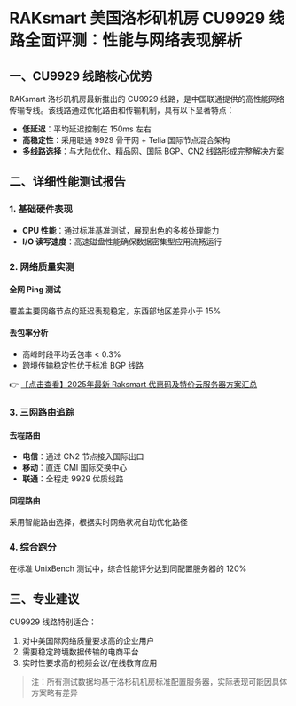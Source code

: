 # RAKsmart 美国洛杉矶机房 CU9929 线路全面评测：性能与网络表现解析

## 一、CU9929 线路核心优势
RAKsmart 洛杉矶机房最新推出的 CU9929 线路，是中国联通提供的高性能网络传输专线。该线路通过优化路由和传输机制，具有以下显著特点：
- **低延迟**：平均延迟控制在 150ms 左右
- **高稳定性**：采用联通 9929 骨干网 + Telia 国际节点混合架构
- **多线路选择**：与大陆优化、精品网、国际 BGP、CN2 线路形成完整解决方案

## 二、详细性能测试报告
### 1. 基础硬件表现
- **CPU 性能**：通过标准基准测试，展现出色的多核处理能力
- **I/O 读写速度**：高速磁盘性能确保数据密集型应用流畅运行

### 2. 网络质量实测
#### 全网 Ping 测试
覆盖主要网络节点的延迟表现稳定，东西部地区差异小于 15%

#### 丢包率分析
- 高峰时段平均丢包率 < 0.3%
- 跨境传输稳定性优于标准 BGP 线路

👉 [【点击查看】2025年最新 Raksmart 优惠码及特价云服务器方案汇总](https://bit.ly/raksmart)

### 3. 三网路由追踪
#### 去程路由
- **电信**：通过 CN2 节点接入国际出口
- **移动**：直连 CMI 国际交换中心
- **联通**：全程走 9929 优质线路

#### 回程路由
采用智能路由选择，根据实时网络状况自动优化路径

### 4. 综合跑分
在标准 UnixBench 测试中，综合性能评分达到同配置服务器的 120%

## 三、专业建议
CU9929 线路特别适合：
1. 对中美国际网络质量要求高的企业用户
2. 需要稳定跨境数据传输的电商平台
3. 实时性要求高的视频会议/在线教育应用

> 注：所有测试数据均基于洛杉矶机房标准配置服务器，实际表现可能因具体方案略有差异